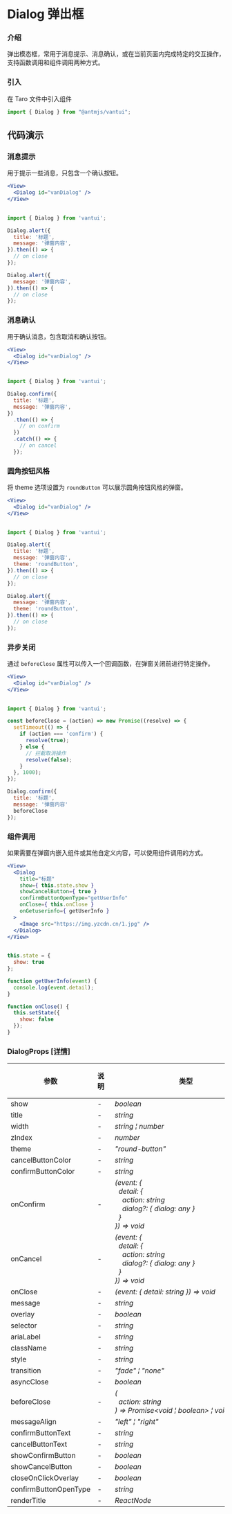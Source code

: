 # Dialog 弹出框

### 介绍

弹出模态框，常用于消息提示、消息确认，或在当前页面内完成特定的交互操作，支持函数调用和组件调用两种方式。

### 引入

在 Taro 文件中引入组件

```js
import { Dialog } from "@antmjs/vantui"; 
```

## 代码演示

### 消息提示

用于提示一些消息，只包含一个确认按钮。

```jsx
<View>
  <Dialog id="vanDialog" />
</View>
 
```

```javascript
import { Dialog } from 'vantui';

Dialog.alert({
  title: '标题',
  message: '弹窗内容',
}).then(() => {
  // on close
});

Dialog.alert({
  message: '弹窗内容',
}).then(() => {
  // on close
});
```

### 消息确认

用于确认消息，包含取消和确认按钮。

```jsx
<View>
  <Dialog id="vanDialog" />
</View>
 
```

```javascript
import { Dialog } from 'vantui';

Dialog.confirm({
  title: '标题',
  message: '弹窗内容',
})
  .then(() => {
    // on confirm
  })
  .catch(() => {
    // on cancel
  });
```

### 圆角按钮风格

将 theme 选项设置为 `roundButton` 可以展示圆角按钮风格的弹窗。

```jsx
<View>
  <Dialog id="vanDialog" />
</View>
 
```

```javascript
import { Dialog } from 'vantui';

Dialog.alert({
  title: '标题',
  message: '弹窗内容',
  theme: 'roundButton',
}).then(() => {
  // on close
});

Dialog.alert({
  message: '弹窗内容',
  theme: 'roundButton',
}).then(() => {
  // on close
});
```

### 异步关闭

通过 `beforeClose` 属性可以传入一个回调函数，在弹窗关闭前进行特定操作。

```jsx
<View>
  <Dialog id="vanDialog" />
</View>
 
```

```javascript
import { Dialog } from 'vantui';

const beforeClose = (action) => new Promise((resolve) => {
  setTimeout(() => {
    if (action === 'confirm') {
      resolve(true);
    } else {
      // 拦截取消操作
      resolve(false);
    }
  }, 1000);
});

Dialog.confirm({
  title: '标题',
  message: '弹窗内容'
  beforeClose
});
```

### 组件调用

如果需要在弹窗内嵌入组件或其他自定义内容，可以使用组件调用的方式。

```jsx
<View>
  <Dialog
    title="标题"
    show={ this.state.show }
    showCancelButton={ true }
    confirmButtonOpenType="getUserInfo"
    onClose={ this.onClose }
    onGetuserinfo={ getUserInfo }
  >
    <Image src="https://img.yzcdn.cn/1.jpg" />
  </Dialog>
</View>
 
```

```js
this.state = {
  show: true
};

function getUserInfo(event) {
  console.log(event.detail);
}

function onClose() {
  this.setState({
    show: false
  });
} 
```
### DialogProps [[详情]](https://github.com/AntmJS/vantui/tree/main/packages/vantui/types/dialog.d.ts)   

| 参数 | 说明 | 类型 | 默认值 | 必填 |
| --- | --- | --- | --- | --- |
| show | - | _&nbsp;&nbsp;boolean<br/>_ | - | `false` |
| title | - | _&nbsp;&nbsp;string<br/>_ | - | `false` |
| width | - | _&nbsp;&nbsp;string&nbsp;&brvbar;&nbsp;number<br/>_ | - | `false` |
| zIndex | - | _&nbsp;&nbsp;number<br/>_ | - | `false` |
| theme | - | _&nbsp;&nbsp;"round-button"<br/>_ | - | `false` |
| cancelButtonColor | - | _&nbsp;&nbsp;string<br/>_ | - | `false` |
| confirmButtonColor | - | _&nbsp;&nbsp;string<br/>_ | - | `false` |
| onConfirm | - | _&nbsp;&nbsp;(event:&nbsp;{<br/>&nbsp;&nbsp;&nbsp;&nbsp;detail:&nbsp;{<br/>&nbsp;&nbsp;&nbsp;&nbsp;&nbsp;&nbsp;action:&nbsp;string<br/>&nbsp;&nbsp;&nbsp;&nbsp;&nbsp;&nbsp;dialog?:&nbsp;{&nbsp;dialog:&nbsp;any&nbsp;}<br/>&nbsp;&nbsp;&nbsp;&nbsp;}<br/>&nbsp;&nbsp;})&nbsp;=>&nbsp;void<br/>_ | - | `false` |
| onCancel | - | _&nbsp;&nbsp;(event:&nbsp;{<br/>&nbsp;&nbsp;&nbsp;&nbsp;detail:&nbsp;{<br/>&nbsp;&nbsp;&nbsp;&nbsp;&nbsp;&nbsp;action:&nbsp;string<br/>&nbsp;&nbsp;&nbsp;&nbsp;&nbsp;&nbsp;dialog?:&nbsp;{&nbsp;dialog:&nbsp;any&nbsp;}<br/>&nbsp;&nbsp;&nbsp;&nbsp;}<br/>&nbsp;&nbsp;})&nbsp;=>&nbsp;void<br/>_ | - | `false` |
| onClose | - | _&nbsp;&nbsp;(event:&nbsp;{&nbsp;detail:&nbsp;string&nbsp;})&nbsp;=>&nbsp;void<br/>_ | - | `false` |
| message | - | _&nbsp;&nbsp;string<br/>_ | - | `false` |
| overlay | - | _&nbsp;&nbsp;boolean<br/>_ | - | `false` |
| selector | - | _&nbsp;&nbsp;string<br/>_ | - | `false` |
| ariaLabel | - | _&nbsp;&nbsp;string<br/>_ | - | `false` |
| className | - | _&nbsp;&nbsp;string<br/>_ | - | `false` |
| style | - | _&nbsp;&nbsp;string<br/>_ | - | `false` |
| transition | - | _&nbsp;&nbsp;"fade"&nbsp;&brvbar;&nbsp;"none"<br/>_ | - | `false` |
| asyncClose | - | _&nbsp;&nbsp;boolean<br/>_ | - | `false` |
| beforeClose | - | _&nbsp;&nbsp;(<br/>&nbsp;&nbsp;&nbsp;&nbsp;action:&nbsp;string<br/>&nbsp;&nbsp;)&nbsp;=>&nbsp;Promise<void&nbsp;&brvbar;&nbsp;boolean>&nbsp;&brvbar;&nbsp;void&nbsp;&brvbar;&nbsp;boolean<br/>_ | - | `false` |
| messageAlign | - | _&nbsp;&nbsp;"left"&nbsp;&brvbar;&nbsp;"right"<br/>_ | - | `false` |
| confirmButtonText | - | _&nbsp;&nbsp;string<br/>_ | - | `false` |
| cancelButtonText | - | _&nbsp;&nbsp;string<br/>_ | - | `false` |
| showConfirmButton | - | _&nbsp;&nbsp;boolean<br/>_ | - | `false` |
| showCancelButton | - | _&nbsp;&nbsp;boolean<br/>_ | - | `false` |
| closeOnClickOverlay | - | _&nbsp;&nbsp;boolean<br/>_ | - | `false` |
| confirmButtonOpenType | - | _&nbsp;&nbsp;string<br/>_ | - | `false` |
| renderTitle | - | _&nbsp;&nbsp;ReactNode<br/>_ | - | `false` |

